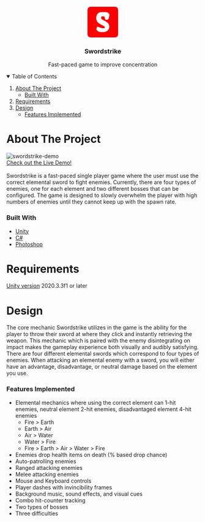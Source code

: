<p align="center">
  <a href="https://github.com/tangivan/swordstrike-game">
    <img src="SwordStrike/Assets/Art/android-chrome-512x512.png" alt="Logo" width="80" height="80">
  </a>

  <h3 align="center">Swordstrike</h3>

  <p align="center">
    Fast-paced game to improve concentration
  </p>
</p>

<details open="open">
  <summary>Table of Contents</summary>
  <ol>
    <li>
      <a href="#about-the-project">About The Project</a>
      <ul>
        <li><a href="#built-with">Built With</a></li>
      </ul>
    </li>
    <li>
      <a href="#requirements">Requirements</a>
    </li>
    <li>
      <a href="#design">Design</a>
      <ul>
        <li><a href="#features-implemented">Features Implemented</a></li>
      </ul>
    </li>
  </ol>
</details>

# About The Project
![swordstrike-demo](https://github.com/tangivan/swordstrike-game/blob/master/SwordStrike/Assets/Art/swordstrike-gif.gif)  
[Check out the Live Demo!](https://ivantang.ca/swordstrike)
<br />
<br />
Swordstrike is a fast-paced single player game where the user must use the correct elemental sword to fight enemies. Currently, there are four types of enemies, one for each element and two different bosses that can be configured. The game is designed to slowly overwhelm the player with high numbers of enemies until they cannot keep up with the spawn rate.

### Built With
* [Unity](https://unity.com/)
* [C#](https://docs.microsoft.com/en-us/dotnet/csharp/)
* [Photoshop](https://www.adobe.com/ca/products/photoshop.html)

# Requirements
[Unity version](https://unity3d.com/get-unity/download/archive) 2020.3.3f1 or later

# Design
The core mechanic Swordstrike utilizes in the game is the ability for the player to throw their sword at where they click and instantly retrieving the weapon. This mechanic which is paired with the enemy disintegrating on impact makes the gameplay experience both visually and audibly satisfying. There are four different elemental swords which correspond to four types of enemies. When attacking an elemental enemy with a sword, you will either have an advantage, disadvantage, or neutral damage based on the element you use. 

### Features Implemented
* Elemental mechanics where using the correct element can 1-hit enemies, neutral element 2-hit enemies, disadvantaged element 4-hit enemies
  * Fire > Earth
  * Earth > Air
  * Air > Water
  * Water > Fire
  * Fire > Earth > Air > Water > Fire
* Enemies drop health items on death (% based drop chance)
* Auto-patrolling enemies
* Ranged attacking enemies
* Melee attacking enemies
* Mouse and Keyboard controls
* Player dashes with invincibility frames
* Background music, sound effects, and visual cues
* Combo hit-counter tracking
* Two types of bosses
* Three difficulties

